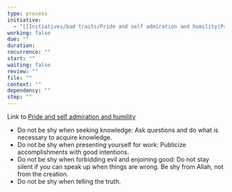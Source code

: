 ```yaml
---
type: process
initiative:
  - "[[Initiatives/bad traits/Pride and self admiration and humility|Pride and self admiration and humility]]"
working: false
due: ""
duration: 
recurrence: ""
start: ""
waiting: false
review: ""
file: ""
context: ""
dependency: ""
step: ""
---
```


Link to [Pride and self admiration and humility](Initiatives/bad%20traits/Pride%20and%20self%20admiration%20and%20humility.md)

* Do not be shy when seeking knowledge: Ask questions and do what is necessary to acquire knowledge.
* Do not be shy when presenting yourself for work: Publicize accomplishments with good intentions.
* Do not be shy when forbidding evil and enjoining good: Do not stay silent if you can speak up when things are wrong. Be shy from Allah, not from the creation.
* Do not be shy when telling the truth.
